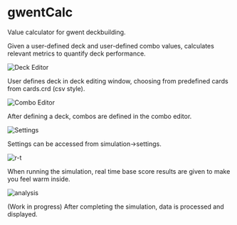 # gwentCalc
Value calculator for gwent deckbuilding.

Given a user-defined deck and user-defined combo values, calculates relevant metrics to quantify deck performance.

![Deck Editor](https://cdn.discordapp.com/attachments/97095214153338880/545110367378997248/unknown.png?raw=true "Deck Editor")

User defines deck in deck editing window, choosing from predefined cards from cards.crd (csv style).

![Combo Editor](https://cdn.discordapp.com/attachments/97095214153338880/545110477215367170/unknown.png?raw=true "Combo Editor")

After defining a deck, combos are defined in the combo editor.

![Settings](https://cdn.discordapp.com/attachments/97095214153338880/545110397821255700/unknown.png?raw=true "Settings")

Settings can be accessed from simulation->settings.

![r-t](https://cdn.discordapp.com/attachments/97095214153338880/545110524669460501/unknown.png?raw=true "r-t")

When running the simulation, real time base score results are given to make you feel warm inside.

![analysis](https://i.imgur.com/kTLo9qc.png?raw=true "analysis")

(Work in progress) After completing the simulation, data is processed and displayed.
